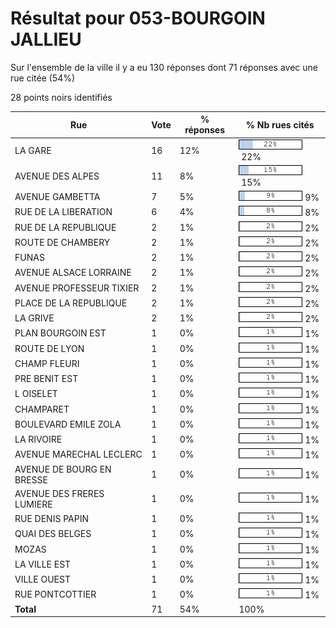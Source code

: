 # Résultat pour 053-BOURGOIN JALLIEU

Sur l'ensemble de la ville il y a eu 130 réponses dont 71 réponses avec une rue citée (54%)

28 points noirs identifiés

| Rue | Vote | % réponses | % Nb rues cités|
|-----|------|------------|----------------|
| LA GARE | 16 | 12% | <img src="../../img/bar_22.gif" />&nbsp;22%|
| AVENUE DES ALPES | 11 | 8% | <img src="../../img/bar_15.gif" />&nbsp;15%|
| AVENUE GAMBETTA | 7 | 5% | <img src="../../img/bar_9.gif" />&nbsp;9%|
| RUE DE LA LIBERATION | 6 | 4% | <img src="../../img/bar_8.gif" />&nbsp;8%|
| RUE DE LA REPUBLIQUE | 2 | 1% | <img src="../../img/bar_2.gif" />&nbsp;2%|
| ROUTE DE CHAMBERY | 2 | 1% | <img src="../../img/bar_2.gif" />&nbsp;2%|
| FUNAS | 2 | 1% | <img src="../../img/bar_2.gif" />&nbsp;2%|
| AVENUE ALSACE LORRAINE | 2 | 1% | <img src="../../img/bar_2.gif" />&nbsp;2%|
| AVENUE PROFESSEUR TIXIER | 2 | 1% | <img src="../../img/bar_2.gif" />&nbsp;2%|
| PLACE DE LA REPUBLIQUE | 2 | 1% | <img src="../../img/bar_2.gif" />&nbsp;2%|
| LA GRIVE | 2 | 1% | <img src="../../img/bar_2.gif" />&nbsp;2%|
| PLAN BOURGOIN EST | 1 | 0% | <img src="../../img/bar_1.gif" />&nbsp;1%|
| ROUTE DE LYON | 1 | 0% | <img src="../../img/bar_1.gif" />&nbsp;1%|
| CHAMP FLEURI | 1 | 0% | <img src="../../img/bar_1.gif" />&nbsp;1%|
| PRE BENIT EST | 1 | 0% | <img src="../../img/bar_1.gif" />&nbsp;1%|
| L OISELET | 1 | 0% | <img src="../../img/bar_1.gif" />&nbsp;1%|
| CHAMPARET | 1 | 0% | <img src="../../img/bar_1.gif" />&nbsp;1%|
| BOULEVARD EMILE ZOLA | 1 | 0% | <img src="../../img/bar_1.gif" />&nbsp;1%|
| LA RIVOIRE | 1 | 0% | <img src="../../img/bar_1.gif" />&nbsp;1%|
| AVENUE MARECHAL LECLERC | 1 | 0% | <img src="../../img/bar_1.gif" />&nbsp;1%|
| AVENUE DE BOURG EN BRESSE | 1 | 0% | <img src="../../img/bar_1.gif" />&nbsp;1%|
| AVENUE DES FRERES LUMIERE | 1 | 0% | <img src="../../img/bar_1.gif" />&nbsp;1%|
| RUE DENIS PAPIN | 1 | 0% | <img src="../../img/bar_1.gif" />&nbsp;1%|
| QUAI DES BELGES | 1 | 0% | <img src="../../img/bar_1.gif" />&nbsp;1%|
| MOZAS | 1 | 0% | <img src="../../img/bar_1.gif" />&nbsp;1%|
| LA VILLE EST | 1 | 0% | <img src="../../img/bar_1.gif" />&nbsp;1%|
| VILLE OUEST | 1 | 0% | <img src="../../img/bar_1.gif" />&nbsp;1%|
| RUE PONTCOTTIER | 1 | 0% | <img src="../../img/bar_1.gif" />&nbsp;1%|
| **Total** | 71 | 54% | 100%|
